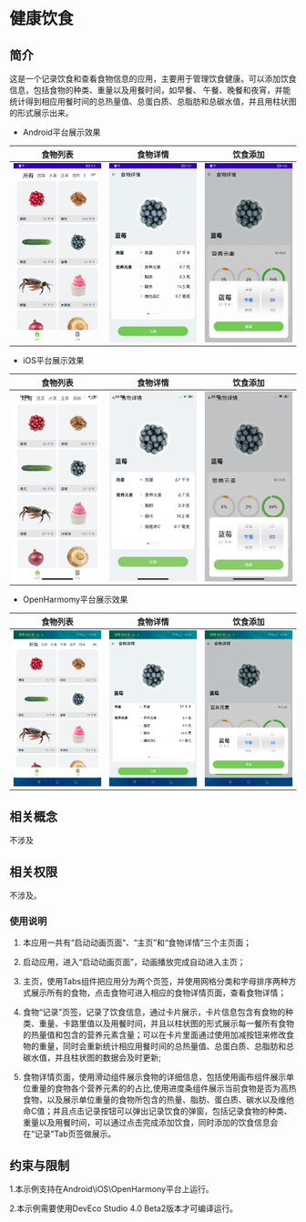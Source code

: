 # 健康饮食
## 简介
这是一个记录饮食和查看食物信息的应用，主要用于管理饮食健康。可以添加饮食信息，包括食物的种类、重量以及用餐时间，如早餐、 午餐、晚餐和夜宵，并能统计得到相应用餐时间的总热量值、总蛋白质、总脂肪和总碳水值，并且用柱状图的形式展示出来。

* Android平台展示效果

|食物列表              |食物详情             |饮食添加              |
|---------------------|--------------------|---------------------|
|![](screenshots/device/android_home.jpg)|![](screenshots/device/android_detail.jpg)|![](screenshots/device/android_addFoodImg.jpg)|

* iOS平台展示效果

|食物列表              |食物详情             |饮食添加              |
|---------------------|--------------------|---------------------|
|![](screenshots/device/ios_home.jpg)|![](screenshots/device/ios_detail.jpg)|![](screenshots/device/ios_addFoodImg.jpg)|

* OpenHarmomy平台展示效果

|食物列表              |食物详情             |饮食添加              |
|---------------------|--------------------|---------------------|
|![](screenshots/device/oh_home.png)|![](screenshots/device/oh_detail.png)|![](screenshots/device/oh_addFoodImg.png)|

## 相关概念

不涉及

## 相关权限

不涉及。

### 使用说明

1. 本应用一共有“启动动画页面”、“主页”和“食物详情”三个主页面；

2. 启动应用，进入“启动动画页面”，动画播放完成自动进入主页；

3. 主页，使用Tabs组件把应用分为两个页签，并使用网格分类和字母排序两种方式展示所有的食物，点击食物可进入相应的食物详情页面，查看食物详情；

4. 食物“记录”页签，记录了饮食信息，通过卡片展示，卡片信息包含有食物的种类、重量、卡路里值以及用餐时间，并且以柱状图的形式展示每一餐所有食物的热量值和包含的营养元素含量；可以在卡片里面通过使用加减按钮来修改食物的重量，同时会重新统计相应用餐时间的总热量值、总蛋白质、总脂肪和总碳水值，并且柱状图的数据会及时更新;

5. 食物详情页面，使用滑动组件展示食物的详细信息，包括使用画布组件展示单位重量的食物各个营养元素的的占比,使用进度条组件展示当前食物是否为高热食物，以及展示单位重量的食物所包含的热量、脂肪、蛋白质、碳水以及维他命C值；并且点击记录按钮可以弹出记录饮食的弹窗，包括记录食物的种类、重量以及用餐时间，可以通过点击完成添加饮食，同时添加的饮食信息会在“记录”Tab页签做展示。

## 约束与限制

1.本示例支持在Android\iOS\OpenHarmony平台上运行。

2.本示例需要使用DevEco Studio 4.0 Beta2版本才可编译运行。
